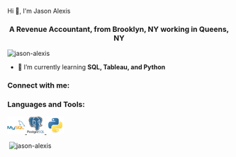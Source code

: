 Hi 👋, I'm Jason Alexis</h1>
<h3 align="center">A Revenue Accountant, from Brooklyn, NY working in Queens, NY</h3>

<p align="left"> <img src="https://komarev.com/ghpvc/?username=jason-alexis&label=Profile%20views&color=0e75b6&style=flat" alt="jason-alexis" /> </p>

- 🌱 I’m currently learning **SQL, Tableau, and Python**

<h3 align="left">Connect with me:</h3>
<p align="left">
</p>

<h3 align="left">Languages and Tools:</h3>
<p align="left"> <a href="https://www.mysql.com/" target="_blank" rel="noreferrer"> <img src="https://raw.githubusercontent.com/devicons/devicon/master/icons/mysql/mysql-original-wordmark.svg" alt="mysql" width="40" height="40"/> </a> <a href="https://www.postgresql.org" target="_blank" rel="noreferrer"> <img src="https://raw.githubusercontent.com/devicons/devicon/master/icons/postgresql/postgresql-original-wordmark.svg" alt="postgresql" width="40" height="40"/> </a> <a href="https://www.python.org" target="_blank" rel="noreferrer"> <img src="https://raw.githubusercontent.com/devicons/devicon/master/icons/python/python-original.svg" alt="python" width="40" height="40"/> </a> </p>

<p>&nbsp;<img align="center" src="https://github-readme-stats.vercel.app/api?username=jason-alexis&show_icons=true&locale=en" alt="jason-alexis" /></p>
